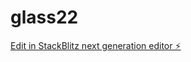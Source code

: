 # glass22

[Edit in StackBlitz next generation editor ⚡️](https://stackblitz.com/~/github.com/math1assssspec/glass22)